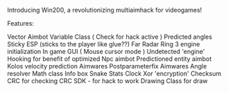  Introducing Win200, a revolutionizing multiaimhack for videogames!


Features:

Vector Aimbot
Variable Class ( Check for hack active )
Predicted angles
Sticky ESP (sticks to the player like glue??)
Far Radar
Ring 3 engine initialization
In game GUI ( Mouse cursor mode )
Undetected 'engine' Hooking for benefit of optimized
Npc aimbot
Predictioned entity aimbot
Kolos velocity prediction
Aimwares Postparameterfix
Aimwares Angle resolver
Math class
Info box
Snake
Stats
Clock
Xor 'encryption'
Checksum CRC for checking CRC
SDK - for hack to work
Drawing Class for draw
